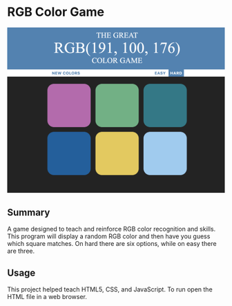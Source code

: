 # RGB Color Game

![color picture](demo/home.png)

## Summary
A game designed to teach and reinforce RGB color recognition and skills. This program will display a random RGB color and then have you guess which square matches. On hard there are six options, while on easy there are three. 

## Usage
This project helped teach HTML5, CSS, and JavaScript. To run open the HTML file in a web browser.